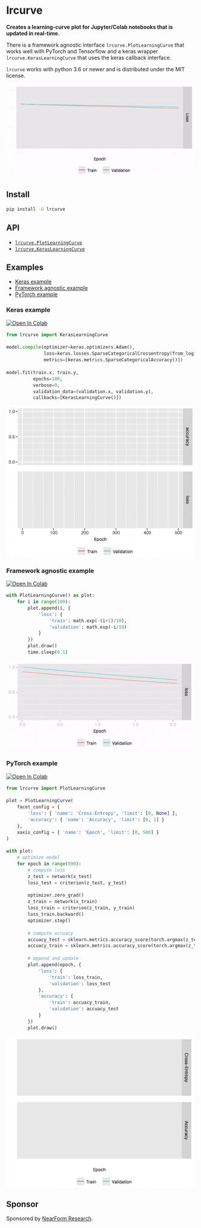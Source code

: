 # lrcurve

**Creates a learning-curve plot for Jupyter/Colab notebooks that is
updated in real-time.**

There is a framework agnostic interface `lrcurve.PlotLearningCurve`
that works well with PyTorch and Tensorflow and a keras wrapper
`lrcurve.KerasLearningCurve` that uses the keras callback interface.

`lrcurve` works with python 3.6 or newer and is distributed under the
MIT license.

![Gif of learning-curve](gifs/readme_header.gif)

## Install

```bash
pip install -U lrcurve
```

## API

* [`lrcurve.PlotLearningCurve`](lrcurve/plot_learning_curve.py)
* [`lrcurve.KerasLearningCurve`](lrcurve/keras_learning_curve.py)

## Examples

* [Keras example](#keras-example)
* [Framework agnostic example](#framework-agnostic-example)
* [PyTorch example](#pytorch-example)

### Keras example
[![Open In Colab](https://colab.research.google.com/assets/colab-badge.svg)](https://colab.research.google.com/github/AndreasMadsen/python-lrcurve/blob/master/notebooks/keras_example.ipynb)

```python
from lrcurve import KerasLearningCurve

model.compile(optimizer=keras.optimizers.Adam(),
              loss=keras.losses.SparseCategoricalCrossentropy(from_logits=True),
              metrics=[keras.metrics.SparseCategoricalAccuracy()])

model.fit(train.x, train.y,
          epochs=100,
          verbose=0,
          validation_data=(validation.x, validation.y),
          callbacks=[KerasLearningCurve()])
```

![Gif of learning-curve for keras example](gifs/keras_example.gif)

### Framework agnostic example
[![Open In Colab](https://colab.research.google.com/assets/colab-badge.svg)](https://colab.research.google.com/github/AndreasMadsen/python-lrcurve/blob/master/notebooks/emulated_training.ipynb)

```python
with PlotLearningCurve() as plot:
    for i in range(100):
        plot.append(i, {
            'loss': {
                'train': math.exp(-(i+1)/10),
                'validation': math.exp(-i/10)
            }
        })
        plot.draw()
        time.sleep(0.1)
```

![Gif of learning-curve for simple example](gifs/simple_example.gif)

### PyTorch example
[![Open In Colab](https://colab.research.google.com/assets/colab-badge.svg)](https://colab.research.google.com/github/AndreasMadsen/python-lrcurve/blob/master/notebooks/pytorch_example.ipynb)

```python
from lrcurve import PlotLearningCurve

plot = PlotLearningCurve(
    facet_config = {
        'loss': { 'name': 'Cross-Entropy', 'limit': [0, None] },
        'accuracy': { 'name': 'Accuracy', 'limit': [0, 1] }
    },
    xaxis_config = { 'name': 'Epoch', 'limit': [0, 500] }
)

with plot:
    # optimize model
    for epoch in range(500):
        # compute loss
        z_test = network(x_test)
        loss_test = criterion(z_test, y_test)

        optimizer.zero_grad()
        z_train = network(x_train)
        loss_train = criterion(z_train, y_train)
        loss_train.backward()
        optimizer.step()

        # compute accuacy
        accuacy_test = sklearn.metrics.accuracy_score(torch.argmax(z_test, 1).numpy(), y_test)
        accuacy_train = sklearn.metrics.accuracy_score(torch.argmax(z_train, 1).numpy(), y_train)

        # append and update
        plot.append(epoch, {
            'loss': {
                'train': loss_train,
                'validation': loss_test
            },
            'accuracy': {
                'train': accuacy_train,
                'validation': accuacy_test
            }
        })
        plot.draw()
```

![Gif of learning-curve for pytorch example](gifs/pytorch_example.gif)

## Sponsor

Sponsored by <a href="https://www.nearform.com/research/">NearForm Research</a>.
